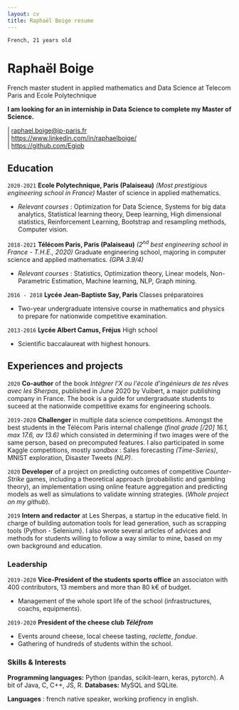 ```yaml
---
layout: cv
title: Raphaël Boige resume
---
```

`French, 21 years old`
# Raphaël Boige


French master student in applied mathematics and Data Science at Telecom Paris and Ecole Polytechnique

**I am looking for an in interniship in Data Science to complete my Master of Science.**



<div id="webaddress">
| <a href="mailto:raphael.boige@ip-paris.fr">raphael.boige@ip-paris.fr</a>
<br>
| <a href="https://www.linkedin.com/in/raphaelboige/">https://www.linkedin.com/in/raphaelboige/</a> <br>| <a href="https://github.com/Egiob">https://github.com/Egiob</a>
</div>

## Education

`2020-2021`
__Ecole Polytechnique, Paris (Palaiseau)__ *(Most prestigious engineering school in France)* Master of science in applied mathematics.

 - *Relevant courses* : Optimization for Data Science, Systems for big data analytics, Statistical learning theory, Deep learning, High dimensional statistics, Reinforcement Learning, Bootstrap and resampling methods, Computer vision.

`2018-2021`
__Télécom Paris, Paris (Palaiseau)__ *(2<sup>nd</sup> best engineering school in France - T.H.E., 2020)* Graduate engineering school, majoring in computer science and applied mathematics. *(GPA 3.9/4)*

 - *Relevant courses* : Statistics, Optimization theory, Linear models, Non-Parametric Estimation, Machine learning, NLP, Graph mining.


`2016 - 2018`
__Lycée Jean-Baptiste Say, Paris__ Classes préparatoires
- Two-year undergraduate intensive course in mathematics and physics to prepare for nationwide competitive examination.

`2013-2016`
__Lycée Albert Camus, Fréjus__ High school
 - Scientific baccalaureat with highest honours.


## Experiences and projects

`2020`
__Co-author__ of the book *Intégrer l'X ou l'école d'ingénieurs de tes rêves avec les Sherpas*, published in June 2020 by Vuibert, a major publishing company in France. The book is a guide for undergraduate students to suceed at the nationwide competitive exams for engineering schools.
<br>

`2019-2020`
__Challenger__ in multiple data science competitions. Amongst the best students in the Télécom Paris internal challenge *(final grade [/20] 16.1, max 17.6, av 13.6)* which consisted in determining if two images were of the same person, based on precomputed features. I also participated in some Kaggle competitions, mostly *sandbox* : Sales forecasting *(Time-Series)*, MNIST exploration, Disaster Tweets *(NLP)*.
<br>

`2020`
__Developer__ of a project on predicting outcomes of competitive *Counter-Strike* games, including a theoretical approach (probabilistic and gambling theory), an implementation using online feature aggregation and predicting models as well as simulations to validate winning strategies. (*Whole project on my github*).
<br>

`2019`
__Intern and redactor__ at Les Sherpas, a startup in the educative field. In charge of building automation tools for lead generation, such as scrapping tools (Python - Selenium). I also wrote several articles of advices and methods for students willing to follow a way similar to mine, based on my own background and education.

### Leadership

`2019-2020`
__Vice-President of the students sports office__ an associaton with 400 contributors, 13 members and more than 80 k€ of budget.
- Management of the whole sport life of the school (infrastructures, coachs, equipments).

`2019-2020`
__President of the cheese club *Téléfrom*__
- Events around cheese, local cheese tasting, *raclette*, *fondue*.
- Gathering of hundreds of students within the school.



### Skills & Interests

__Programming languages:__ Python (pandas, scikit-learn, keras, pytorch). A bit of Java, C, C++, JS, R.
__Databases:__ MySQL and SQLite.

__Languages__ : french native speaker, working profiency in english.
